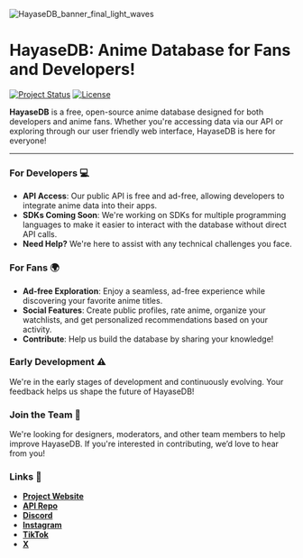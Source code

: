 ![HayaseDB_banner_final_light_waves](https://github.com/user-attachments/assets/1fc87fa2-d4cf-4294-bb29-085c6b4aac44)

# HayaseDB: Anime Database for Fans and Developers!  
<div align="left">

[![Project Status](https://img.shields.io/badge/Project_Status-Early_Development-brightgreen)](https://github.com/AIO-Develope/HayaseDB-api) [![License](https://img.shields.io/badge/License-MIT-blue.svg)](LICENSE)  

</div>

**HayaseDB** is a free, open-source anime database designed for both developers and anime fans. Whether you're accessing data via our API or exploring through our user friendly web interface, HayaseDB is here for everyone!

---
### For Developers 💻  
- **API Access**: Our public API is free and ad-free, allowing developers to integrate anime data into their apps.
- **SDKs Coming Soon**: We're working on SDKs for multiple programming languages to make it easier to interact with the database without direct API calls.
- **Need Help?** We're here to assist with any technical challenges you face.

### For Fans 🌍  
- **Ad-free Exploration**: Enjoy a seamless, ad-free experience while discovering your favorite anime titles.
- **Social Features**:  Create public profiles, rate anime, organize your watchlists, and get personalized recommendations based on your activity.
- **Contribute**: Help us build the database by sharing your knowledge!

### Early Development ⚠️  
We're in the early stages of development and continuously evolving. Your feedback helps us shape the future of HayaseDB!

### Join the Team 💪  
We're looking for designers, moderators, and other team members to help improve HayaseDB. If you're interested in contributing, we’d love to hear from you!

### Links 🚀  
- [**Project Website**](https://hayasedb.com)  
- [**API Repo**](https://github.hayasedb.com/)  
- [**Discord**](https://discord.hayasedb.com/)  
- [**Instagram**](https://instagram.hayasedb.com/)  
- [**TikTok**](https://tiktok.hayasedb.com/)  
- [**X**](https://x.hayasedb.com/)  
